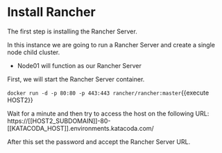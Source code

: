 # Install Rancher

The first step is installing the Rancher Server. 

In this instance we are going to run a Rancher Server and create a single node child cluster.

- Node01 will function as our Rancher Server

First, we will start the Rancher Server container.

`docker run -d -p 80:80 -p 443:443 rancher/rancher:master`{{execute HOST2}}

Wait for a minute and then try to access the host on the following URL:
https://[[HOST2_SUBDOMAIN]]-80-[[KATACODA_HOST]].environments.katacoda.com/

After this set the password and accept the Rancher Server URL.
